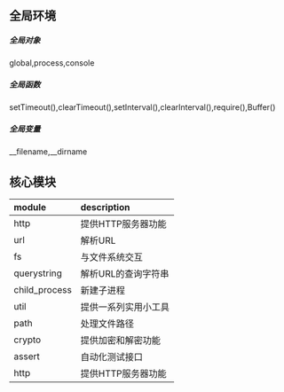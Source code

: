 ## 全局环境
##### 全局对象
global,process,console

##### 全局函数
setTimeout(),clearTimeout(),setInterval(),clearInterval(),require(),Buffer()

##### 全局变量
__filename,__dirname

## 核心模块
|module|description|
|:-|:-|
|http|提供HTTP服务器功能|
|url|解析URL|
|fs|与文件系统交互|
|querystring|解析URL的查询字符串|
|child_process|新建子进程|
|util|提供一系列实用小工具|
|path|处理文件路径|
|crypto|提供加密和解密功能|
|assert|自动化测试接口|
|http|提供HTTP服务器功能|